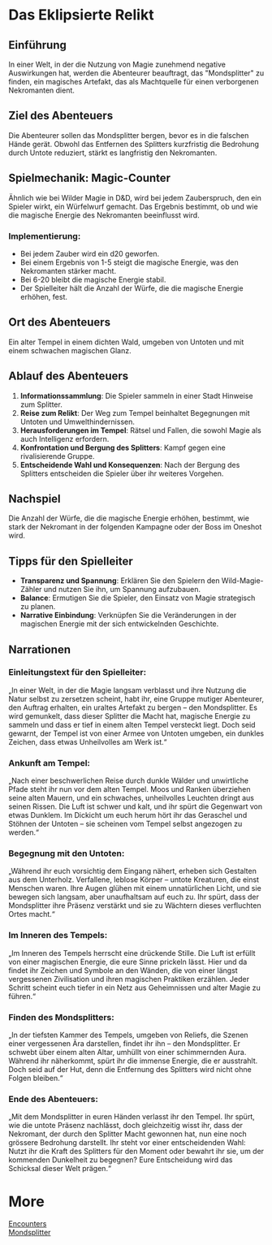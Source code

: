 # **Das Eklipsierte Relikt**

## **Einführung**
In einer Welt, in der die Nutzung von Magie zunehmend negative Auswirkungen hat, werden die Abenteurer beauftragt, das "Mondsplitter" zu finden, ein magisches Artefakt, das als Machtquelle für einen verborgenen Nekromanten dient.

## **Ziel des Abenteuers**
Die Abenteurer sollen das Mondsplitter bergen, bevor es in die falschen Hände gerät. Obwohl das Entfernen des Splitters kurzfristig die Bedrohung durch Untote reduziert, stärkt es langfristig den Nekromanten.

## **Spielmechanik: Magic-Counter**
Ähnlich wie bei Wilder Magie in D&D, wird bei jedem Zauberspruch, den ein Spieler wirkt, ein Würfelwurf gemacht. Das Ergebnis bestimmt, ob und wie die magische Energie des Nekromanten beeinflusst wird.

### **Implementierung:**
- Bei jedem Zauber wird ein d20 geworfen.
- Bei einem Ergebnis von 1-5 steigt die magische Energie, was den Nekromanten stärker macht.
- Bei 6-20 bleibt die magische Energie stabil.
- Der Spielleiter hält die Anzahl der Würfe, die die magische Energie erhöhen, fest.

## **Ort des Abenteuers**
Ein alter Tempel in einem dichten Wald, umgeben von Untoten und mit einem schwachen magischen Glanz.

## **Ablauf des Abenteuers**
1. **Informationssammlung**: Die Spieler sammeln in einer Stadt Hinweise zum Splitter.
2. **Reise zum Relikt**: Der Weg zum Tempel beinhaltet Begegnungen mit Untoten und Umwelthindernissen.
3. **Herausforderungen im Tempel**: Rätsel und Fallen, die sowohl Magie als auch Intelligenz erfordern.
4. **Konfrontation und Bergung des Splitters**: Kampf gegen eine rivalisierende Gruppe.
5. **Entscheidende Wahl und Konsequenzen**: Nach der Bergung des Splitters entscheiden die Spieler über ihr weiteres Vorgehen.

## **Nachspiel**
Die Anzahl der Würfe, die die magische Energie erhöhen, bestimmt, wie stark der Nekromant in der folgenden Kampagne oder der Boss im Oneshot wird.

## **Tipps für den Spielleiter**
- **Transparenz und Spannung**: Erklären Sie den Spielern den Wild-Magie-Zähler und nutzen Sie ihn, um Spannung aufzubauen.
- **Balance**: Ermutigen Sie die Spieler, den Einsatz von Magie strategisch zu planen.
- **Narrative Einbindung**: Verknüpfen Sie die Veränderungen in der magischen Energie mit der sich entwickelnden Geschichte.

## Narrationen

### **Einleitungstext für den Spielleiter:**
„In einer Welt, in der die Magie langsam verblasst und ihre Nutzung die Natur selbst zu zersetzen scheint, habt ihr, eine Gruppe mutiger Abenteurer, den Auftrag erhalten, ein uraltes Artefakt zu bergen – den Mondsplitter. Es wird gemunkelt, dass dieser Splitter die Macht hat, magische Energie zu sammeln und dass er tief in einem alten Tempel versteckt liegt. Doch seid gewarnt, der Tempel ist von einer Armee von Untoten umgeben, ein dunkles Zeichen, dass etwas Unheilvolles am Werk ist.“

### **Ankunft am Tempel:**
„Nach einer beschwerlichen Reise durch dunkle Wälder und unwirtliche Pfade steht ihr nun vor dem alten Tempel. Moos und Ranken überziehen seine alten Mauern, und ein schwaches, unheilvolles Leuchten dringt aus seinen Rissen. Die Luft ist schwer und kalt, und ihr spürt die Gegenwart von etwas Dunklem. Im Dickicht um euch herum hört ihr das Geraschel und Stöhnen der Untoten – sie scheinen vom Tempel selbst angezogen zu werden.“

### **Begegnung mit den Untoten:**
„Während ihr euch vorsichtig dem Eingang nähert, erheben sich Gestalten aus dem Unterholz. Verfallene, leblose Körper – untote Kreaturen, die einst Menschen waren. Ihre Augen glühen mit einem unnatürlichen Licht, und sie bewegen sich langsam, aber unaufhaltsam auf euch zu. Ihr spürt, dass der Mondsplitter ihre Präsenz verstärkt und sie zu Wächtern dieses verfluchten Ortes macht.“

### **Im Inneren des Tempels:**
„Im Inneren des Tempels herrscht eine drückende Stille. Die Luft ist erfüllt von einer magischen Energie, die eure Sinne prickeln lässt. Hier und da findet ihr Zeichen und Symbole an den Wänden, die von einer längst vergessenen Zivilisation und ihren magischen Praktiken erzählen. Jeder Schritt scheint euch tiefer in ein Netz aus Geheimnissen und alter Magie zu führen.“

### **Finden des Mondsplitters:**
„In der tiefsten Kammer des Tempels, umgeben von Reliefs, die Szenen einer vergessenen Ära darstellen, findet ihr ihn – den Mondsplitter. Er schwebt über einem alten Altar, umhüllt von einer schimmernden Aura. Während ihr näherkommt, spürt ihr die immense Energie, die er ausstrahlt. Doch seid auf der Hut, denn die Entfernung des Splitters wird nicht ohne Folgen bleiben.“

### **Ende des Abenteuers:**
„Mit dem Mondsplitter in euren Händen verlasst ihr den Tempel. Ihr spürt, wie die untote Präsenz nachlässt, doch gleichzeitig wisst ihr, dass der Nekromant, der durch den Splitter Macht gewonnen hat, nun eine noch grössere Bedrohung darstellt. Ihr steht vor einer entscheidenden Wahl: Nutzt ihr die Kraft des Splitters für den Moment oder bewahrt ihr sie, um der kommenden Dunkelheit zu begegnen? Eure Entscheidung wird das Schicksal dieser Welt prägen.“

# More

[Encounters](encounters.md)  
[Mondsplitter](../items/mondsplitter.md)